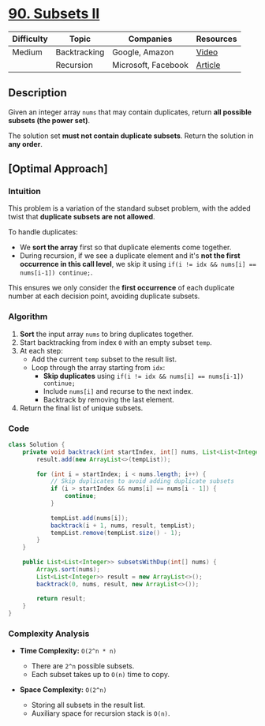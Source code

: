 # [90. Subsets II](https://leetcode.com/problems/subsets-ii/description/)

| Difficulty | Topic        | Companies           | Resources   |
| ---------- | ------------ | ------------------- | ----------- |
| Medium     | Backtracking | Google, Amazon      | [Video](https://youtu.be/Vn2v6ajA7U0?si=LFESQ0dKfSr1656p)   |
|            | Recursion    | Microsoft, Facebook | [Article]() |

## Description
Given an integer array `nums` that may contain duplicates, return **all possible subsets (the power set)**.

The solution set **must not contain duplicate subsets**. Return the solution in **any order**.

## [Optimal Approach]

### Intuition

This problem is a variation of the standard subset problem, with the added twist that **duplicate subsets are not allowed**.

To handle duplicates:
- We **sort the array** first so that duplicate elements come together.
- During recursion, if we see a duplicate element and it's **not the first occurrence in this call level**, we skip it using `if(i != idx && nums[i] == nums[i-1]) continue;`.

This ensures we only consider the **first occurrence** of each duplicate number at each decision point, avoiding duplicate subsets.


### Algorithm

1. **Sort** the input array `nums` to bring duplicates together.
2. Start backtracking from index `0` with an empty subset `temp`.
3. At each step:
   - Add the current `temp` subset to the result list.
   - Loop through the array starting from `idx`:
     - **Skip duplicates** using `if(i != idx && nums[i] == nums[i-1]) continue;`
     - Include `nums[i]` and recurse to the next index.
     - Backtrack by removing the last element.
4. Return the final list of unique subsets.


### Code
```java
class Solution {
    private void backtrack(int startIndex, int[] nums, List<List<Integer>> result, List<Integer> tempList) {
        result.add(new ArrayList<>(tempList));
        
        for (int i = startIndex; i < nums.length; i++) {
            // Skip duplicates to avoid adding duplicate subsets
            if (i > startIndex && nums[i] == nums[i - 1]) {
                continue;
            }
            
            tempList.add(nums[i]);
            backtrack(i + 1, nums, result, tempList);
            tempList.remove(tempList.size() - 1);
        }
    }
    
    public List<List<Integer>> subsetsWithDup(int[] nums) {
        Arrays.sort(nums);
        List<List<Integer>> result = new ArrayList<>();
        backtrack(0, nums, result, new ArrayList<>());
        
        return result;
    }
}
```

### Complexity Analysis

- **Time Complexity:** `O(2^n * n)`  
  - There are `2^n` possible subsets.
  - Each subset takes up to `O(n)` time to copy.

- **Space Complexity:** `O(2^n)`  
  - Storing all subsets in the result list.
  - Auxiliary space for recursion stack is `O(n)`.


